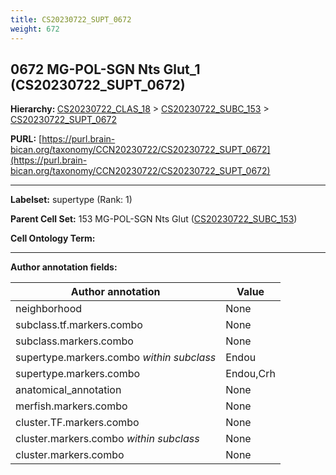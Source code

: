 ```yaml
---
title: CS20230722_SUPT_0672
weight: 672
---
```

## 0672 MG-POL-SGN Nts Glut_1 (CS20230722_SUPT_0672)
<b>Hierarchy: </b>
[CS20230722_CLAS_18](../CS20230722_CLAS_18) >
[CS20230722_SUBC_153](../CS20230722_SUBC_153) >
[CS20230722_SUPT_0672](../CS20230722_SUPT_0672)

**PURL:** [https://purl.brain-bican.org/taxonomy/CCN20230722/CS20230722_SUPT_0672](https://purl.brain-bican.org/taxonomy/CCN20230722/CS20230722_SUPT_0672)

---


**Labelset:** supertype (Rank: 1)

**Parent Cell Set:** 153 MG-POL-SGN Nts Glut ([CS20230722_SUBC_153](../CS20230722_SUBC_153))



**Cell Ontology Term:** 

[MARKER GENES.]: #


---

[TRANSFERRED ANNOTATIONS.]: #


[AUTHOR ANNOTATION FIELDS.]: #


**Author annotation fields:**

| Author annotation | Value |
|-------------------|-------|
|neighborhood|None|
|subclass.tf.markers.combo|None|
|subclass.markers.combo|None|
|supertype.markers.combo _within subclass_|Endou|
|supertype.markers.combo|Endou,Crh|
|anatomical_annotation|None|
|merfish.markers.combo|None|
|cluster.TF.markers.combo|None|
|cluster.markers.combo _within subclass_|None|
|cluster.markers.combo|None|
